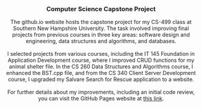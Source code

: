 <h3 align="center">Computer Science Capstone Project</h3>

  <p align="center">
    The github.io website hosts the capstone project for my CS-499 class at Southern New Hampshire University. The task involved improving final projects from previous courses in three key areas: software design and engineering, data structures and algorithms, and databases.
    <br /><br />
    I selected projects from various courses, including the IT 145 Foundation in Application Development course, where I improved CRUD functions for my animal shelter file. In the CS 260 Data Structures and Algorithms course, I enhanced the BST.cpp file, and from the CS 340 Client Server Development course, I upgraded my Salvare Search for Rescue application to a website.    
    <br /><br />
    For further details about my improvements, including an initial code review, you can visit the GitHub Pages website at <a href="https://codejr911.github.io">this link</a>.  
    </p>


